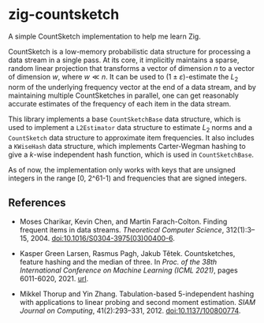 # zig-countsketch
A simple CountSketch implementation to help me learn Zig. 

CountSketch is a low-memory probabilistic data structure for processing a data stream in a single pass. At its core, it implicitly maintains a sparse, random linear projection that transforms a vector of dimension $n$ to a vector of dimension $w$, where $w \ll n$. It can be used to $(1 \pm \varepsilon)$-estimate the $L_2$ norm of the underlying frequency vector at the end of a data stream, and by maintaining multiple CountSketches in parallel, one can get reasonably accurate estimates of the frequency of each item in the data stream. 

This library implements a base `CountSketchBase` data structure, which is used to implement a `L2Estimator` data structure to estimate $L_2$ norms and a `CountSketch` data structure to approximate item frequencies. It also includes a `KWiseHash` data structure, which implements Carter-Wegman hashing to give a $k$-wise independent hash function, which is used in `CountSketchBase`. 

As of now, the implementation only works with keys that are unsigned integers in the range [0, 2^61-1) and frequencies that are signed integers.

## References

- Moses Charikar, Kevin Chen, and Martin Farach-Colton. Finding frequent items in data streams. *Theoretical Computer Science*, 312(1):3–15, 2004. [doi:10.1016/S0304-3975(03)00400-6](https://www.doi.org/10.1016/S0304-3975(03)00400-6).

- Kasper Green Larsen, Rasmus Pagh, Jakub Tětek. Countsketches, feature hashing and the median of three. In *Proc. of the 38th International Conference on Machine Learning (ICML 2021)*, pages 6011-6020, 2021. [url](https://proceedings.mlr.press/v139/larsen21a.html).

- Mikkel Thorup and Yin Zhang. Tabulation-based 5-independent hashing with applications to linear probing and second moment estimation. *SIAM Journal on Computing*, 41(2):293–331, 2012. [doi:10.1137/100800774](https://www.doi.org/10.1137/100800774).